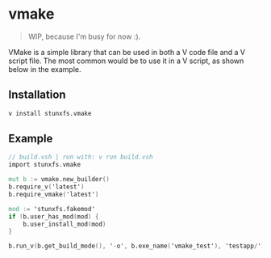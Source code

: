 # vmake

> WIP, because I'm busy for now :).

VMake is a simple library that can be used in both a V code file and a V script file.
The most common would be to use it in a V script, as shown below in the example.

## Installation

```bash
v install stunxfs.vmake
```

## Example

```v
// build.vsh | run with: v run build.vsh
import stunxfs.vmake

mut b := vmake.new_builder()
b.require_v('latest')
b.require_vmake('latest')

mod := 'stunxfs.fakemod'
if !b.user_has_mod(mod) {
    b.user_install_mod(mod)
}

b.run_v(b.get_build_mode(), '-o', b.exe_name('vmake_test'), 'testapp/')
```
